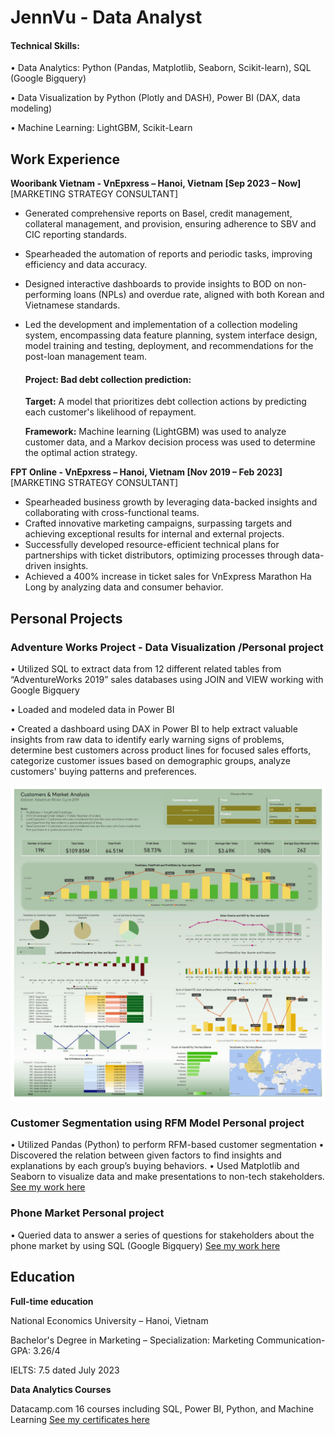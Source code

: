 # JennVu - Data Analyst

#### Technical Skills:

• Data Analytics: Python (Pandas, Matplotlib, Seaborn, Scikit-learn), SQL (Google Bigquery)

• Data Visualization by Python (Plotly and DASH), Power BI (DAX, data modeling)

• Machine Learning: LightGBM, Scikit-Learn

## Work Experience
**Wooribank Vietnam - VnEpxress – Hanoi, Vietnam [Sep 2023 – Now]**
[MARKETING STRATEGY CONSULTANT]
- Generated comprehensive reports on Basel, credit management, collateral management, and provision, ensuring adherence to SBV and CIC reporting standards.
- Spearheaded the automation of reports and periodic tasks, improving efficiency and data accuracy.
- Designed interactive dashboards to provide insights to BOD on non-performing loans (NPLs) and overdue rate, aligned with both Korean and Vietnamese standards.
- Led the development and implementation of a collection modeling system, encompassing data feature planning, system interface design, model training and testing, deployment, and recommendations for the post-loan management team.
  #### Project: Bad debt collection prediction:
  **Target:**
  A model that prioritizes debt collection actions by predicting each customer's likelihood of repayment.
  
  **Framework:**
  Machine learning (LightGBM) was used to analyze customer data, and a Markov decision process was used to determine the optimal action strategy.

**FPT Online - VnEpxress – Hanoi, Vietnam [Nov 2019 – Feb 2023]**
[MARKETING STRATEGY CONSULTANT]
- Spearheaded business growth by leveraging data-backed insights and collaborating with cross-functional teams.
- Crafted innovative marketing campaigns, surpassing targets and achieving exceptional results for internal and external projects.
- Successfully developed resource-efficient technical plans for partnerships with ticket distributors, optimizing processes through data-driven insights.
- Achieved a 400% increase in ticket sales for VnExpress Marathon Ha Long by analyzing data and consumer behavior.


## Personal Projects

### Adventure Works Project - Data Visualization /Personal project
• Utilized SQL to extract data from 12 different related tables from “AdventureWorks 2019” sales
databases using JOIN and VIEW working with Google Bigquery

• Loaded and modeled data in Power BI

• Created a dashboard using DAX in Power BI to help extract valuable insights from raw data to
identify early warning signs of problems, determine best customers across product lines for focused
sales efforts, categorize customer issues based on demographic groups, analyze customers' buying
patterns and preferences.

![Final Dashboard looks like this](assess/K14-+Vu+Ngoc+Huyen+-+Project+3.jpg)
### Customer Segmentation using RFM Model Personal project
• Utilized Pandas (Python) to perform RFM-based customer segmentation
• Discovered the relation between given factors to find insights and explanations by each group’s buying
behaviors.
• Used Matplotlib and Seaborn to visualize data and make presentations to non-tech stakeholders.
[See my work here](https://github.com/JennVu/Python.CustomerSegmentation/tree/main)
### Phone Market Personal project
• Queried data to answer a series of questions for stakeholders about the phone market by using SQL
(Google Bigquery)
[See my work here](https://console.cloud.google.com/bigquery?sq=886752833240:2b280ea73abe47ce9abc0bf9be5eb412&project=youtube-project-394302&ws=!1m4!1m3!8m2!1s886752833240!2s2b280ea73abe47ce9abc0bf9be5eb412)

## Education
**Full-time education**

National Economics University – Hanoi, Vietnam

Bachelor's Degree in Marketing – Specialization: Marketing Communication- GPA: 3.26/4

IELTS: 7.5 dated July 2023

**Data Analytics Courses**

Datacamp.com 16 courses including SQL, Power BI, Python, and Machine Learning
[See my certificates here](https://drive.google.com/drive/folders/1QnfDKsw97YlSYwgNIhzFUYm1eYda4s05)
